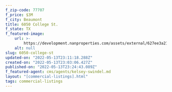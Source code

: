 ```yaml
---
f_zip-code: 77707
f_price: $3M
f_city: Beaumont
title: 6050 College St.
f_state: TX
f_featured-image:
    url: >-
        https://development.nanproperties.com/assets/external/627ee3a217b06f54a959bd1f_6050-college-st-beaumont-tx-001_property-front-entrance-1-highdefinition.jpeg
    alt: null
slug: 6050-college-st
updated-on: "2022-05-13T23:11:18.288Z"
created-on: "2022-05-13T23:03:06.427Z"
published-on: "2022-05-13T23:24:43.089Z"
f_featured-agent: cms/agents/kelsey-swindel.md
layout: "[commercial-listings].html"
tags: commercial-listings
---
```

